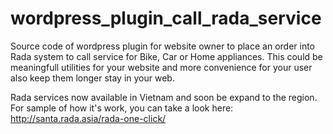# wordpress_plugin_call_rada_service
Source code of wordpress plugin for website owner to place an order into Rada system to call service for Bike, Car or Home appliances.
This could be meaningfull utilities for your website and more convenience for your user also keep them longer stay in your web.

Rada services now available in Vietnam and soon be expand to the region.
For sample of how it's work, you can take a look here: http://santa.rada.asia/rada-one-click/
